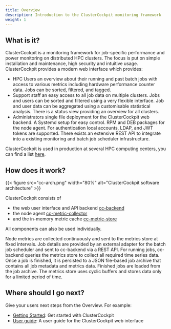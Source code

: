 ```yaml
---
title: Overview
description: Introduction to the ClusterCockpit monitoring framework
weight: 1
---
```


## What is it?

ClusterCockpit is a monitoring framework for job-specific performance and power
monitoring on distributed HPC clusters. The focus is put on simple installation and
maintenance, high security and intuitive usage.
ClusterCockpit provides a modern web interface which provides:

* HPC Users an overview about their running and past batch jobs with access to
various metrics including hardware performance counter data. Jobs can be sorted,
filtered, and tagged.
* Support staff an easy access to all job data on multiple clusters. Jobs and
users can be sorted and filtered using a very flexible interface. Job and user
data can be aggregated using a customisable statistical analysis. There is a
status view providing an overview for all clusters.
* Administrators single file deployment for the ClusterCockpit web backend. A
Systemd setup for easy control. RPM and DEB packages for the node agent. For
authentication local accounts, LDAP, and JWT tokens are supported. There exists
an extensive REST API to integrate into a existing monitoring and batch job
scheduler infrastructure.

ClusterCockpit is used in production at several HPC computing centers,
you can find a list [here](/testimonials).

## How does it work?

{{< figure src="cc-arch.png"  width="80%" alt="ClusterCockpit software architecture" >}}

ClusterCockpit consists of

* the web user interface and API backend [cc-backend](https://github.com/ClusterCockpit/cc-backend)
* the node agent [cc-metric-collector](https://github.com/ClusterCockpit/cc-metric-collector)
* and the in-memory metric cache [cc-metric-store](https://github.com/ClusterCockpit/cc-metric-collector)

All components can also be used individually.

Node metrics are collected continuously and sent to the metrics store at
fixed intervals. Job details are provided by an external adapter for the
batch job scheduler and sent to cc-backend via a REST API. For running
jobs, cc-backend queries the metrics store to collect all required time
series data. Once a job is finished, it is persisted to a JSON file-based
job archive that contains all job metadata and metrics data. Finished jobs
are loaded from the job archive. The metrics store uses cyclic buffers and
stores data only for a limited period of time.

## Where should I go next?

Give your users next steps from the Overview. For example:

* [Getting Started](/docs/getting-started/): Get started with ClusterCockpit
* [User guide](/docs/webinterface/): A user guide for the ClusterCockpit web interface
